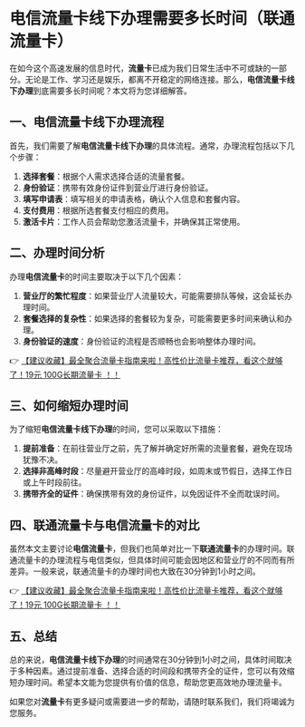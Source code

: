 # 电信流量卡线下办理需要多长时间（联通流量卡）

在如今这个高速发展的信息时代，**流量卡**已成为我们日常生活中不可或缺的一部分。无论是工作、学习还是娱乐，都离不开稳定的网络连接。那么，**电信流量卡线下办理**到底需要多长时间呢？本文将为您详细解答。

## 一、电信流量卡线下办理流程

首先，我们需要了解**电信流量卡线下办理**的具体流程。通常，办理流程包括以下几个步骤：

1. **选择套餐**：根据个人需求选择合适的流量套餐。
2. **身份验证**：携带有效身份证件到营业厅进行身份验证。
3. **填写申请表**：填写相关的申请表格，确认个人信息和套餐内容。
4. **支付费用**：根据所选套餐支付相应的费用。
5. **激活卡片**：工作人员会帮助您激活流量卡，并确保其正常使用。

## 二、办理时间分析

办理**电信流量卡**的时间主要取决于以下几个因素：

1. **营业厅的繁忙程度**：如果营业厅人流量较大，可能需要排队等候，这会延长办理时间。
2. **套餐选择的复杂性**：如果选择的套餐较为复杂，可能需要更多时间来确认和办理。
3. **身份验证的速度**：身份验证的流程是否顺畅也会影响整体办理时间。

👉 [【建议收藏】最全聚合流量卡指南来啦！高性价比流量卡推荐，看这个就够了！19元 100G长期流量卡 ！！](https://bit.ly/Liuliangka)

## 三、如何缩短办理时间

为了缩短**电信流量卡线下办理**的时间，您可以采取以下措施：

1. **提前准备**：在前往营业厅之前，先了解并确定好所需的流量套餐，避免在现场犹豫不决。
2. **选择非高峰时段**：尽量避开营业厅的高峰时段，如周末或节假日，选择工作日或上午时段前往。
3. **携带齐全的证件**：确保携带有效的身份证件，以免因证件不全而耽误时间。

## 四、联通流量卡与电信流量卡的对比

虽然本文主要讨论**电信流量卡**，但我们也简单对比一下**联通流量卡**的办理时间。联通流量卡的办理流程与电信类似，但具体时间可能会因地区和营业厅的不同而有所差异。一般来说，联通流量卡的办理时间也大致在30分钟到1小时之间。

👉 [【建议收藏】最全聚合流量卡指南来啦！高性价比流量卡推荐，看这个就够了！19元 100G长期流量卡 ！！](https://bit.ly/Liuliangka)

## 五、总结

总的来说，**电信流量卡线下办理**的时间通常在30分钟到1小时之间，具体时间取决于多种因素。通过提前准备、选择合适的时间段和携带齐全的证件，您可以有效缩短办理时间。希望本文能为您提供有价值的信息，帮助您更高效地办理流量卡。

如果您对**流量卡**有更多疑问或需要进一步的帮助，请随时联系我们，我们将竭诚为您服务。